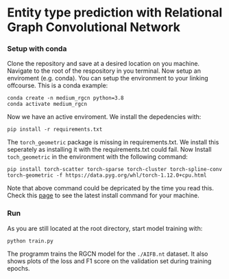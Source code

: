 # Entity type prediction with Relational Graph Convolutional Network

### Setup with conda
Clone the repository and save at a desired location on you machine.
Navigate to the root of the respository in you terminal.
Now setup an enviroment (e.g. conda).
You can setup the environment to your linking offcourse.
This is a conda example:
```
conda create -n medium_rgcn python=3.8
conda activate medium_rgcn
```
Now we have an active enviroment.
We install the depedencies with:
```
pip install -r requirements.txt
```
The `torch_geometric` package is missing in requirements.txt.
We install this seperately as installing it with the requirements.txt could fail.
Now Install `toch_geometric` in the environment with the following command:
```
pip install torch-scatter torch-sparse torch-cluster torch-spline-conv torch-geometric -f https://data.pyg.org/whl/torch-1.12.0+cpu.html
```
Note that above command could be depricated by the time you read this.
Check this [page](https://pytorch-geometric.readthedocs.io/en/latest/notes/installation.html) to see the latest install command for your machine.

### Run
As you are still located at the root directory, start model training with:
```
python train.py
```
The programm trains the RGCN model for the `./AIFB.nt` dataset.
It also shows plots of the loss and F1 score on the validation set during training epochs.
